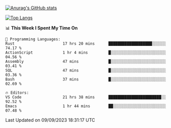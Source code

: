[![Anurag's GitHub stats](https://github-readme-stats.vercel.app/api?username=wugouzi&count_private=true)](https://github.com/anuraghazra/github-readme-stats)

[![Top Langs](https://github-readme-stats.vercel.app/api/top-langs/?username=wugouzi&layout=compact&count_private=true&hide=html)](https://github.com/anuraghazra/github-readme-stats)

<!--START_SECTION:waka-->
📊 **This Week I Spent My Time On** 

```text
💬 Programming Languages: 
Rust                     17 hrs 20 mins      ███████████████████░░░░░░   74.17 % 
ActionScript             1 hr 4 mins         █░░░░░░░░░░░░░░░░░░░░░░░░   04.56 % 
Assembly                 47 mins             █░░░░░░░░░░░░░░░░░░░░░░░░   03.41 % 
SQL                      47 mins             █░░░░░░░░░░░░░░░░░░░░░░░░   03.36 % 
Bash                     37 mins             █░░░░░░░░░░░░░░░░░░░░░░░░   02.69 % 

🔥 Editors: 
VS Code                  21 hrs 38 mins      ███████████████████████░░   92.52 % 
Emacs                    1 hr 44 mins        ██░░░░░░░░░░░░░░░░░░░░░░░   07.48 % 
```


 Last Updated on 09/09/2023 18:31:17 UTC
<!--END_SECTION:waka-->

<!--
**wugouzi/wugouzi** is a ✨ _special_ ✨ repository because its `README.md` (this file) appears on your GitHub profile.

Here are some ideas to get you started:

- 🔭 I’m currently working on ...
- 🌱 I’m currently learning ...
- 👯 I’m looking to collaborate on ...
- 🤔 I’m looking for help with ...
- 💬 Ask me about ...
- 📫 How to reach me: ...
- 😄 Pronouns: ...
- ⚡ Fun fact: ...
-->
